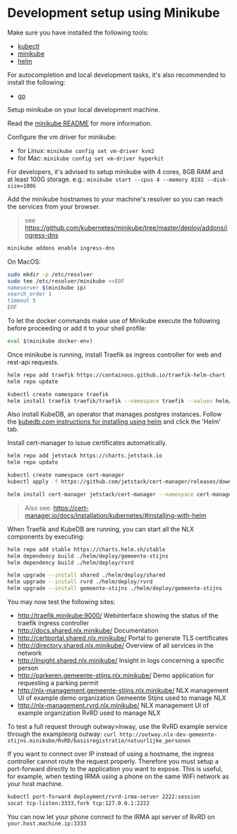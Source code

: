 # Development setup using Minikube

Make sure you have installed the following tools:

- [kubectl](https://kubernetes.io/docs/tasks/tools/install-kubectl/)
- [minikube](https://kubernetes.io/docs/tasks/tools/install-minikube/)
- [helm](https://helm.sh/docs/intro/)

For autocompletion and local development tasks, it's also recommended to install the following:

- [go](https://golang.org/doc/install)

Setup minikube on your local development machine.

Read the [minikube README](https://github.com/kubernetes/minikube) for more information.

Configure the vm driver for minikube:

- for Linux: `minikube config set vm-driver kvm2`
- for Mac: `minikube config set vm-driver hyperkit`

For developers, it's advised to setup minikube with 4 cores, 8GB RAM and at least 100G storage.
e.g.: `minikube start --cpus 4 --memory 8192 --disk-size=100G`


Add the minikube hostnames to your machine's resolver so you can reach the services from your browser.

> see https://github.com/kubernetes/minikube/tree/master/deploy/addons/ingress-dns

```bash
minikube addons enable ingress-dns
```

On MacOS:

```bash
sudo mkdir -p /etc/resolver
sudo tee /etc/resolver/minikube <<EOF
nameserver $(minikube ip)
search_order 1
timeout 5
EOF
```

To let the docker commands make use of Minikube execute the following before proceeding or add it to your shell profile:

```bash
eval $(minikube docker-env)
```

Once minikube is running, install Traefik as ingress controller for web and rest-api requests.

```bash
helm repo add traefik https://containous.github.io/traefik-helm-chart
helm repo update

kubectl create namespace traefik
helm install traefik traefik/traefik --namespace traefik --values helm/traefik-values-minikube.yaml
```

Also install KubeDB, an operator that manages postgres instances. Follow the [kubedb.com instructions for installing using helm](https://kubedb.com/docs/0.12.0/setup/install/#using-helm) and click the 'Helm' tab.

Install cert-manager to issue certificates automatically.

```bash
helm repo add jetstack https://charts.jetstack.io
helm repo update

kubectl create namespace cert-manager
kubectl apply -f https://github.com/jetstack/cert-manager/releases/download/v0.16.1/cert-manager.crds.yaml

helm install cert-manager jetstack/cert-manager --namespace cert-manager --version v0.16.1
```

> Also see: https://cert-manager.io/docs/installation/kubernetes/#installing-with-helm


When Traefik and KubeDB are running, you can start all the NLX components by executing:

```bash
helm repo add stable https://charts.helm.sh/stable
helm dependency build ./helm/deploy/gemeente-stijns
helm dependency build ./helm/deploy/rvrd

helm upgrade --install shared ./helm/deploy/shared
helm upgrade --install rvrd ./helm/deploy/rvrd
helm upgrade --install gemeente-stijns ./helm/deploy/gemeente-stijns
```

You may now test the following sites:

- http://traefik.minikube:9000/                     Webinterface showing the status of the traefik ingress controller
- http://docs.shared.nlx.minikube/                  Documentation
- http://certportal.shared.nlx.minikube/            Portal to generate TLS certificates
- http://directory.shared.nlx.minikube/             Overview of all services in the network
- http://insight.shared.nlx.minikube/               Insight in logs concerning a specific person
- http://parkeren.gemeente-stijns.nlx.minikube/             Demo application for requesting a parking permit
- http://nlx-management.gemeente-stijns.nlx.minikube/       NLX management UI of example demo organization Gemeente Stijns used to manage NLX
- http://nlx-management.rvrd.nlx.minikube/          NLX management UI of example organization RvRD used to manage NLX

To test a full request through outway>inway, use the RvRD example service through the exampleorg outway: `curl http://outway.nlx-dev-gemeente-stijns.minikube/RvRD/basisregistratie/natuurlijke_personen`

If you want to connect over IP instead of using a hostname, the ingress controller cannot route the request properly. Therefore you must setup a port-forward directly to the application you want to expose. This is useful, for example, when testing IRMA using a phone on the same WiFi network as your host machine.

```bash
kubectl port-forward deployment/rvrd-irma-server 2222:session
socat tcp-listen:3333,fork tcp:127.0.0.1:2222
```

You can now let your phone connect to the IRMA api server of RvRD on `your.host.machine.ip:3333`
